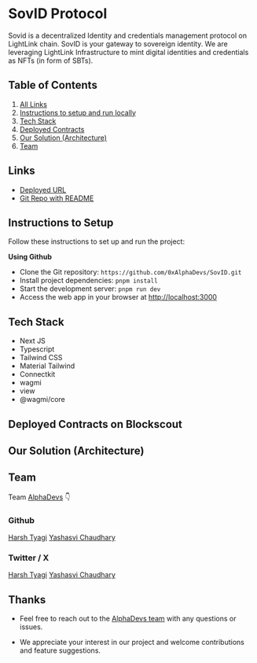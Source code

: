 # SovID Protocol

Sovid is a decentralized Identity and credentials management protocol on LightLink chain. SovID is your gateway to sovereign identity. We are leveraging LightLink Infrastructure to mint digital identities and credentials as NFTs (in form of SBTs).

## Table of Contents

1. [All Links](#links)
2. [Instructions to setup and run locally ](#instructions-to-setup)
3. [Tech Stack](#tech-stack)
4. [Deployed Contracts](#deployed-contracts)
5. [Our Solution (Architecture)](#our-solution-architecture)
6. [Team](#team)

## Links

- [Deployed URL](https://sov-id.vercel.app/)
- [Git Repo with README](https://github.com/0xAlphaDevs/SovID)

## Instructions to Setup

Follow these instructions to set up and run the project:

**Using Github**

- Clone the Git repository: `https://github.com/0xAlphaDevs/SovID.git`
- Install project dependencies: `pnpm install`
- Start the development server: `pnpm run dev`
- Access the web app in your browser at [http://localhost:3000](http://localhost:3000)

## Tech Stack

- Next JS
- Typescript
- Tailwind CSS
- Material Tailwind
- Connectkit
- wagmi
- view
- @wagmi/core

## Deployed Contracts on Blockscout

## Our Solution (Architecture)

## Team

Team [AlphaDevs](https://alphadevs.dev) 👇

### Github

[Harsh Tyagi](https://github.com/mr-harshtyagi)
[Yashasvi Chaudhary](https://github.com/0xyshv)

### Twitter / X

[Harsh Tyagi](https://twitter.com/mr_harshtyagi)
[Yashasvi Chaudhary](https://twitter.com/0xyshv)

## Thanks

- Feel free to reach out to the [AlphaDevs team](https://alphadevs.dev) with any questions or issues.

- We appreciate your interest in our project and welcome contributions and feature suggestions.
